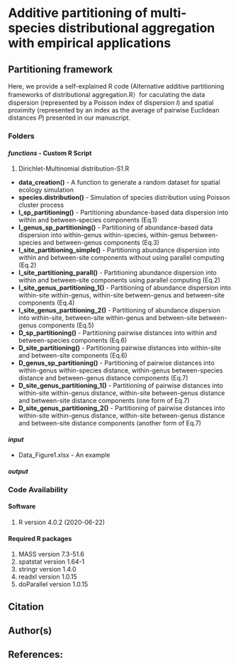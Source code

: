 # Additive partitioning of multi-species distributional aggregation with empirical applications

## Partitioning framework

Here, we provide a self-explained R code (Alternative additive partitioning frameworks of distributional aggregation.R）for caculating the data dispersion (represented by a Poisson index of dispersion *I*) and spatial proximity (represented by an index as the average of pairwise Euclidean distances *P*) presented in our manuscript. 

###  **Folders**
#### *functions* - Custom R Script
1. Dirichlet-Multinomial distribution-S1.R
* **data_creation()**               - A function to generate a random dataset for spatial ecology simulation
* **species.distribution()**        - Simulation of species distribution using Poisson cluster process
* **I_sp_partitioning()**           - Partitioning abundance-based data dispersion into within and between-species components (Eq.1)
* **I_genus_sp_partitioning()**     - Partitioning of abundance-based data dispersion into within-genus within-species, within-genus between-species and between-genus components (Eq.3)
* **I_site_partitioning_simple()**  - Partitioning abundance dispersion into within and between-site components without using parallel computing (Eq.2)
* **I_site_partitioning_parall()**  - Partitioning abundance dispersion into within and between-site components using parallel computing (Eq.2)
* **I_site_genus_partitioning_1()** - Partitioning of abundance dispersion into within-site within-genus, within-site between-genus and between-site components (Eq.4)
* **I_site_genus_partitioning_2()** - Partitioning of abundance dispersion into within-site, between-site within-genus and between-site between-genus components (Eq.5)
* **D_sp_partitioning()**           - Partitioning pairwise distances into within and between-species components (Eq.6)
* **D_site_partitioning()**         - Partitioning pairwise distances into within-site and between-site components (Eq.6)
* **D_genus_sp_partitioning()**     - Partitioning of pairwise distances into within-genus within-species distance, within-genus between-species distance and between-genus distance components (Eq.7)
* **D_site_genus_partitioning_1()** - Partitioning of pairwise distances into within-site within-genus distance, within-site between-genus distance and between-site distance components (one form of Eq.7)
* **D_site_genus_partitioning_2()** - Partitioning of pairwise distances into within-site within-genus distance, within-site between-genus distance and between-site distance components (another form of Eq.7)

#### *input*
* Data_Figure1.xlsx   - An example 


#### *output*


###  Code Availability
#### Software
1. R version 4.0.2 (2020-06-22)
#### Required R packages
1. MASS version 7.3-51.6
2. spatstat version 1.64-1
3. stringr version 1.4.0
4. readxl version 1.0.15
5. doParallel version 1.0.15
## Citation


## Author(s)

## References: 

